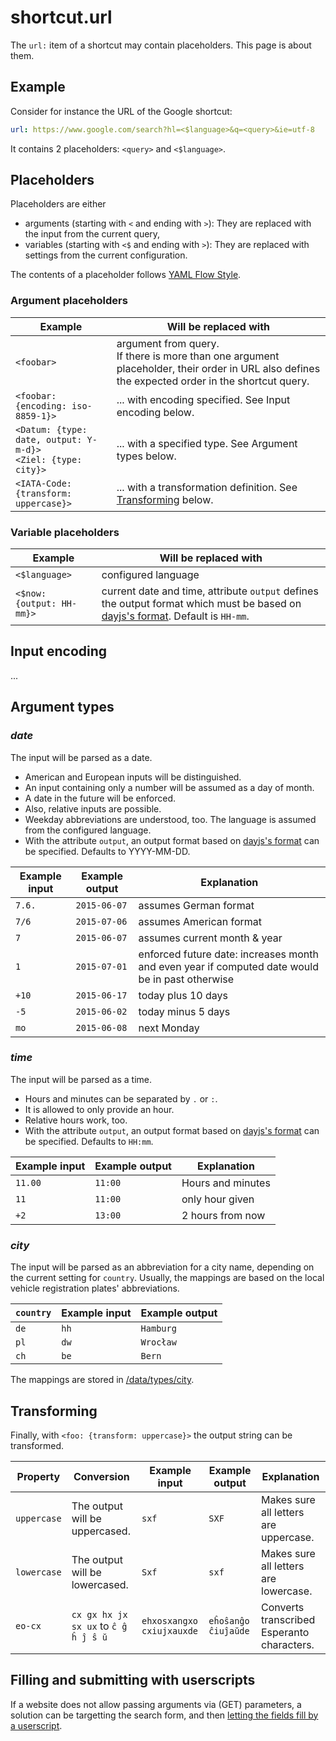 # shortcut.url

The `url:` item of a shortcut may contain placeholders. This page is about them.

## Example

Consider for instance the URL of the Google shortcut:

```yaml
url: https://www.google.com/search?hl=<$language>&q=<query>&ie=utf-8
```

It contains 2 placeholders: `<query>` and `<$language>`.

## Placeholders

Placeholders are either

-   arguments (starting with `<` and ending with `>`): They are replaced with the input from the current query,
-   variables (starting with `<$` and ending with `>`): They are replaced with settings from the current configuration.

The contents of a placeholder follows [YAML Flow Style](https://www.yaml.info/learn/flowstyle.html).

### Argument placeholders

| Example                                                          | Will be replaced with                                                                                                                              |
| ---------------------------------------------------------------- | -------------------------------------------------------------------------------------------------------------------------------------------------- |
| `<foobar>`                                                       | argument from query. <br>If there is more than one argument placeholder, their order in URL also defines the expected order in the shortcut query. |
| `<foobar: {encoding: iso-8859-1}>`                               | ... with encoding specified. See Input encoding below.                                                                                             |
| `<Datum: {type: date, output: Y-m-d}>`<br>`<Ziel: {type: city}>` | ... with a specified type. See Argument types below.                                                                                               |
| `<IATA-Code: {transform: uppercase}>`                            | ... with a transformation definition. See [Transforming](#transforming) below.                                                                     |

### Variable placeholders

| Example                   | Will be replaced with                                                                                                                                                       |
| ------------------------- | --------------------------------------------------------------------------------------------------------------------------------------------------------------------------- |
| `<$language>`             | configured language                                                                                                                                                         |
| `<$now: {output: HH-mm}>` | current date and time, attribute `output` defines the output format which must be based on [dayjs's format](https://day.js.org/docs/en/display/format). Default is `HH-mm`. |

## Input encoding

...

## Argument types

### _date_

The input will be parsed as a date.

-   American and European inputs will be distinguished.
-   An input containing only a number will be assumed as a day of month.
-   A date in the future will be enforced.
-   Also, relative inputs are possible.
-   Weekday abbreviations are understood, too. The language is assumed from the configured language.
-   With the attribute `output`, an output format based on [dayjs's format](https://day.js.org/docs/en/display/format) can be specified. Defaults to YYYY-MM-DD.

| Example input | Example output | Explanation                                                                                     |
| ------------- | -------------- | ----------------------------------------------------------------------------------------------- |
| `7.6.`        | `2015-06-07`   | assumes German format                                                                           |
| `7/6`         | `2015-07-06`   | assumes American format                                                                         |
| `7`           | `2015-06-07`   | assumes current month & year                                                                    |
| `1`           | `2015-07-01`   | enforced future date: increases month and even year if computed date would be in past otherwise |
| `+10`         | `2015-06-17`   | today plus 10 days                                                                              |
| `-5`          | `2015-06-02`   | today minus 5 days                                                                              |
| `mo`          | `2015-06-08`   | next Monday                                                                                     |

### _time_

The input will be parsed as a time.

-   Hours and minutes can be separated by `.` or `:`.
-   It is allowed to only provide an hour.
-   Relative hours work, too.
-   With the attribute `output`, an output format based on [dayjs's format](https://day.js.org/docs/en/display/format) can be specified. Defaults to `HH:mm`.

| Example input | Example output | Explanation       |
| ------------- | -------------- | ----------------- |
| `11.00`       | `11:00`        | Hours and minutes |
| `11`          | `11:00`        | only hour given   |
| `+2`          | `13:00`        | 2 hours from now  |

### _city_

The input will be parsed as an abbreviation for a city name, depending on the current setting for `country`. Usually, the mappings are based on the local vehicle registration plates' abbreviations.

| `country` | Example input | Example output |
| --------- | ------------- | -------------- |
| `de`      | `hh`          | `Hamburg`      |
| `pl`      | `dw`          | `Wrocław`      |
| `ch`      | `be`          | `Bern`         |

The mappings are stored in [/data/types/city](https://github.com/trovu/trovu/tree/master/data/types/city).

## Transforming

Finally, with `<foo: {transform: uppercase}>` the output string can be transformed.

| Property    | Conversion                           | Example input             | Example output      | Explanation                                |
| ----------- | ------------------------------------ | ------------------------- | ------------------- | ------------------------------------------ |
| `uppercase` | The output will be uppercased.       | `sxf`                     | `SXF`               | Makes sure all letters are uppercase.      |
| `lowercase` | The output will be lowercased.       | `Sxf`                     | `sxf`               | Makes sure all letters are lowercase.      |
| `eo-cx`     | `cx gx hx jx sx ux` to `ĉ ĝ ĥ ĵ ŝ ŭ` | `ehxosxangxo cxiujxauxde` | `eĥoŝanĝo ĉiuĵaŭde` | Converts transcribed Esperanto characters. |

## Filling and submitting with userscripts

If a website does not allow passing arguments via (GET) parameters, a solution can be targetting the search form, and then [letting the fields fill by a userscript](userscripts.md#fill-and-submit).

